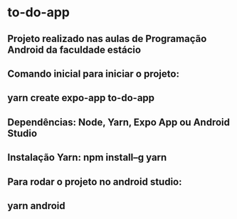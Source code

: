 # to-do-app

## Projeto realizado nas aulas de Programação Android da faculdade estácio

## Comando inicial para iniciar o projeto:
## yarn create expo-app to-do-app

## Dependências: Node, Yarn, Expo App ou Android Studio
## Instalação Yarn: npm install–g yarn

## Para rodar o projeto no android studio:
## yarn android
